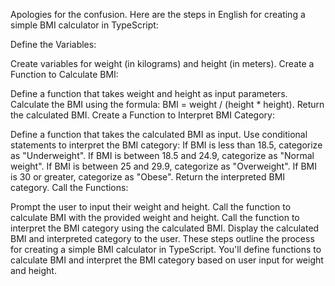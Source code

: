 
Apologies for the confusion. Here are the steps in English for creating a simple BMI calculator in TypeScript:

Define the Variables:

Create variables for weight (in kilograms) and height (in meters).
Create a Function to Calculate BMI:

Define a function that takes weight and height as input parameters.
Calculate the BMI using the formula: BMI = weight / (height * height).
Return the calculated BMI.
Create a Function to Interpret BMI Category:

Define a function that takes the calculated BMI as input.
Use conditional statements to interpret the BMI category:
If BMI is less than 18.5, categorize as "Underweight".
If BMI is between 18.5 and 24.9, categorize as "Normal weight".
If BMI is between 25 and 29.9, categorize as "Overweight".
If BMI is 30 or greater, categorize as "Obese".
Return the interpreted BMI category.
Call the Functions:

Prompt the user to input their weight and height.
Call the function to calculate BMI with the provided weight and height.
Call the function to interpret the BMI category using the calculated BMI.
Display the calculated BMI and interpreted category to the user.
These steps outline the process for creating a simple BMI calculator in TypeScript. You'll define functions to calculate BMI and interpret the BMI category based on user input for weight and height.